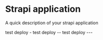 # Strapi application

A quick description of your strapi application

test deploy -
test deploy --
test deploy ---
